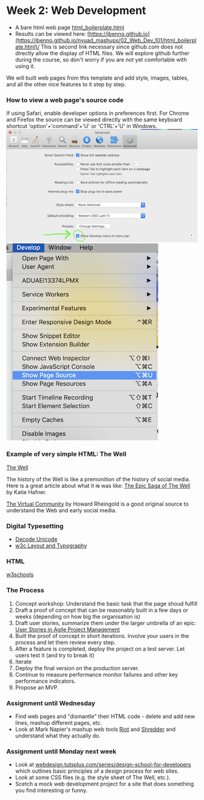 # Week 2: Web Development

- A bare html web page [html_boilerplate.html](/02_Web_Dev_101/html_boilerplate.html)
- Results can be viewed here: [https://jbenno.github.io](https://jbenno.github.io/nyuad_mashups/02_Web_Dev_101/html_boilerplate.html)/
This is second link necessary since github.com does not directly allow the display of HTML files. We will explore github further during the course, so don't worry if you are not yet comfortable with using it.

We will built web pages from this template and add style, images, tables, and all the other nice features to it step by step.

### How to view a web page's source code
If using Safari, enable developer options in preferences first. For Chrome and Firefox the source can be viewed directly with the same keyboard shortcut 'option'+'command'+'U' or 'CTRL'+'U' in Windows.
![Go to Safari/Preferences/Advanced Click Developer](/02_Web_Dev_101/screenshot0.png)
![Keyboard shortcut is Option+Command+U](/02_Web_Dev_101/screenshot1.png)

### Example of very simple HTML: The Well
[The Well](https://people.well.com/conf/inkwell.vue/topics/506/State-of-the-World-2019-page01.html)

The history of the Well is like a premonition of the history of social media. Here is a great article about what it ~~is~~ was like: [The Epic Saga of The Well](https://www.wired.com/1997/05/ff-well/) by Katie Hafner.

[The Virtual Community](http://www.rheingold.com/vc/book/intro.html) by Howard Rheingold is a good original source to understand the Web and early social media.

### Digital Typesetting
- [Decode Unicode](http://www.decodeunicode.org/)
- [w3c Layout and Typography](https://www.w3.org/International/layout)

### HTML
[w3schools](https://www.w3schools.com)

### The Process
1. Concept workshop: Understand the basic task that the page shoud fulfill
2. Draft a proof of concept that can be reasonably built in a few days or weeks (depending on how big the organisation is)
3. Draft user stories, summarize them under the larger umbrella of an epic: [User Stories in Agile Project Management](https://www.atlassian.com/agile/project-management/user-stories)
4. Built the proof of concept in short iterations. Involve your users in the process and let them review every step.
5. After a feature is completed, deploy the project on a test server. Let users test it (and try to break it)
6. Iterate
7. Deploy the final version on the production server.
8. Continue to measure performance monitor failures and other key performance indicators.
9. Propose an MVP.

### Assignment until Wednesday
- Find web pages and "dismantle" their HTML code - delete and add new lines, mashup different pages, etc.
- Look at Mark Napier's mashup web tools [Riot](http://potatoland.org/riot/) and [Shredder](http://potatoland.org/shredder/) and understand what they actually do.

### Assignment until Monday next week
- Look at [webdesign.tutsplus.com/series/design-school-for-developers](https://webdesign.tutsplus.com/series/design-school-for-developers--webdesign-13793) which outlines basic principles of a design process for web sites.
- Look at some CSS files (e.g. the style sheet of The Well, etc.).
- Scetch a mock web development project for a site that does something you find interesting or funny.
